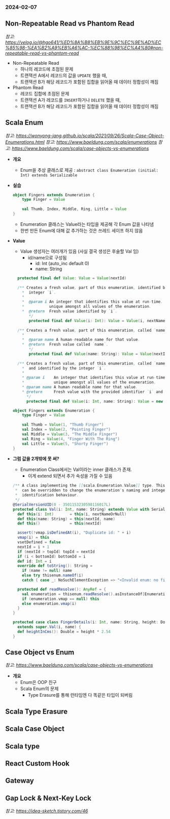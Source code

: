 ### 2024-02-07

## Non-Repeatable Read vs Phantom Read
*참고: https://velog.io/@hgo641/%ED%8A%B8%EB%9E%9C%EC%9E%AD%EC%85%98-%EA%B2%A9%EB%A6%AC-%EC%88%98%EC%A4%80#non-repeatable-read-vs-phantom-read* 
- Non-Repeatable Read
  - 하나의 레코드에 초점된 문제
  - 트랜잭션 A에서 레코드의 값을 `UPDATE` 했을 때,
  - 트랜잭션 B가 해당 레코드가 포함된 집합을 읽어올 때 데이터 정합성이 깨짐
- Phantom Read
  - 레코드 집합에 초점된 문제
  - 트랜잭션 A가 레코드를 `INSERT`하거나 `DELETE` 했을 때, 
  - 트랜잭션 B가 해당 레코드가 포함된 집합을 읽어올 때 데이터 정합성이 깨짐

## Scala Enum
*참고: https://wonyong-jang.github.io/scala/2021/09/26/Scala-Case-Object-Enumerations.html*
*참고: https://www.baeldung.com/scala/enumerations*
*참고: https://www.baeldung.com/scala/case-objects-vs-enumerations*
- **개요**
  - Enum을 추상 클래스로 제공 : `abstract class Enumeration (initial: Int) extends Serializable`

- **실습**
  ```scala
  object Fingers extends Enumeration {
      type Finger = Value
      
      val Thumb, Index, Middle, Ring, Little = Value
  }
  ```
  - Enumeration 클래스는 Value라는 타입을 제공해 각 Enum 값을 나타냄
  - 한번 만든 Enum에 대해 값 추가하는 것은 쓰레드 세이프 하지 않음

- **Value**
  - Value 생성자는 여러개가 있음 (사실 결국 생성은 후술할 Val 임)
    - id/name으로 구성됨
      - id: Int (auto_inc default 0)
      - name: String
  ```scala
    protected final def Value: Value = Value(nextId)
    
    /** Creates a fresh value, part of this enumeration, identified by the
      *  integer `i`.
      *
      *  @param i An integer that identifies this value at run-time. It must be
      *           unique amongst all values of the enumeration.
      *  @return  Fresh value identified by `i`.
         */
         protected final def Value(i: Int): Value = Value(i, nextNameOrNull)
    
    /** Creates a fresh value, part of this enumeration, called `name`.
      *
      *  @param name A human-readable name for that value.
      *  @return  Fresh value called `name`.
         */
         protected final def Value(name: String): Value = Value(nextId, name)
    
    /** Creates a fresh value, part of this enumeration, called `name`
      *  and identified by the integer `i`.
      *
      * @param i    An integer that identifies this value at run-time. It must be
      *             unique amongst all values of the enumeration.
      * @param name A human-readable name for that value.
      * @return     Fresh value with the provided identifier `i` and name `name`.
        */
        protected final def Value(i: Int, name: String): Value = new Val(i, name)
  ```
  ```scala
  object Fingers extends Enumeration {
      type Finger = Value
    
      val Thumb = Value(1, "Thumb Finger")
      val Index = Value(2, "Pointing Finger")
      val Middle = Value(3, "The Middle Finger")
      val Ring = Value(4, "Finger With The Ring")
      val Little = Value(5, "Shorty Finger")
  }
  ```

- **그럼 값을 2개밖에 못 써?**
  - Enumeration Class에서는 Val이라는 inner 클래스가 존재.
    - 이게 extend 되면서 추가 속성을 가질 수 있음
  ```scala
  /** A class implementing the [[scala.Enumeration.Value]] type. This class
   *  can be overridden to change the enumeration's naming and integer
   *  identification behaviour.
   */
  @SerialVersionUID(0 - 3501153230598116017L)
  protected class Val(i: Int, name: String) extends Value with Serializable {
    def this(i: Int)       = this(i, nextNameOrNull)
    def this(name: String) = this(nextId, name)
    def this()             = this(nextId)
  
    assert(!vmap.isDefinedAt(i), "Duplicate id: " + i)
    vmap(i) = this
    vsetDefined = false
    nextId = i + 1
    if (nextId > topId) topId = nextId
    if (i < bottomId) bottomId = i
    def id: Int = i
    override def toString(): String =
      if (name != null) name
      else try thisenum.nameOf(i)
      catch { case _: NoSuchElementException => "<Invalid enum: no field for #" + i + ">" }
  
    protected def readResolve(): AnyRef = {
      val enumeration = thisenum.readResolve().asInstanceOf[Enumeration]
      if (enumeration.vmap == null) this
      else enumeration.vmap(i)
    }
  }
  ```
  ```scala
  protected case class FingerDetails(i: Int, name: String, height: Double)
    extends super.Val(i, name) {
    def heightInCms(): Double = height * 2.54
  }
  ```

## Case Object vs Enum
*참고: https://www.baeldung.com/scala/case-objects-vs-enumerations*
- **개요**
  - Enum은 OOP 친구
  - Scala Enum의 문제
    - Type Erasure를 통해 런타임엔 다 똑같은 타입이 되버림

## Scala Type Erasure
## Scala Case Object
## Scala type
## React Custom Hook
## Gateway
## Gap Lock & Next-Key Lock
*참고: https://idea-sketch.tistory.com/46* 
